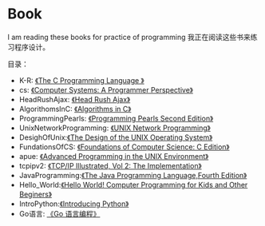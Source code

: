 # Book
 I am reading these books for practice of programming
 我正在阅读这些书来练习程序设计。

 目录：
  * K-R:  [《The C Programming Language 》](http://book.douban.com/subject/1236999/)
  * cs:	[《Computer Systems: A Programmer Perspective》](http://book.douban.com/subject/4061882/)
  * HeadRushAjax: [《Head Rush Ajax》](http://book.douban.com/subject/1596067/)
  * AlgorithomsInC: [《Algorithms in C》](http://book.douban.com/subject/3722669/)
  * ProgrammingPearls: [《Programming Pearls Second Edition》](http://book.douban.com/subject/1484451/)
  * UnixNetworkProgramming: [《UNIX Network Programming》](http://book.douban.com/subject/1992900/)
  * DesighOfUnix:[《The Design of the UNIX Operating System》](http://book.douban.com/subject/1768601/)
  * FundationsOfCS: [《Foundations of Computer Science: C Edition》](http://book.douban.com/subject/1989533/)
  * apue: [《Advanced Programming in the UNIX Environment》](http://book.douban.com/subject/2284230/)
  * tcpipv2: [《TCP/IP Illustrated, Vol 2: The Implementation》](http://book.douban.com/subject/4707727/)
  * JavaProgramming:[《The Java Programming Language,Fourth Edition》](https://book.douban.com/subject/1479212/)
  * Hello_World:[《Hello World! Computer Programming for Kids and Other Beginers》](https://book.douban.com/subject/3120623/)
  * IntroPython:[《Introducing Python》](https://book.douban.com/subject/24807528/》)
  * Go语言: [《Go 语言编程》](https://book.douban.com/subject/11577300/)
